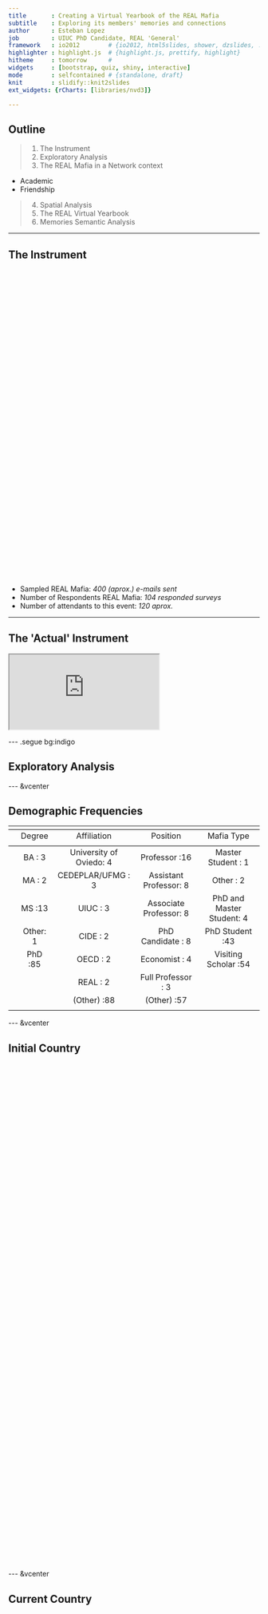 ```yaml
---
title       : Creating a Virtual Yearbook of the REAL Mafia
subtitle    : Exploring its members' memories and connections
author      : Esteban Lopez
job         : UIUC PhD Candidate, REAL 'General'
framework   : io2012        # {io2012, html5slides, shower, dzslides, ...}
highlighter : highlight.js  # {highlight.js, prettify, highlight}
hitheme     : tomorrow      # 
widgets     : [bootstrap, quiz, shiny, interactive]
mode        : selfcontained # {standalone, draft}
knit        : slidify::knit2slides
ext_widgets: {rCharts: [libraries/nvd3]}

---
```


## Outline

>1. The Instrument
>2. Exploratory Analysis
>3. The REAL Mafia in a Network context
  - Academic
  - Friendship
>4. Spatial Analysis
>5. The REAL Virtual Yearbook
>6. Memories Semantic Analysis


--- 

## The Instrument

<!-- Table generated in R 3.1.1 by googleVis 0.5.5 package -->
<!-- Sun Nov  2 19:13:57 2014 -->


<!-- jsHeader -->
<script type="text/javascript">
 
// jsData 
function gvisDataTableID124d5e29153e () {
var data = new google.visualization.DataTable();
var datajson =
[
 [
 "Identification",
"Name, Country, Affiliation, etc." 
],
[
 "Time in REAL",
"Dates, Mafia role, General, sitting, etc." 
],
[
 "Academics with REAL",
"Research areas, collaboration, influences, post-mafia work." 
],
[
 "REAL Memories and Annecdotes",
"CU, UIUC, REAL, Geoff" 
] 
];
data.addColumn('string','Section');
data.addColumn('string','Description');
data.addRows(datajson);
return(data);
}
 
// jsDrawChart
function drawChartTableID124d5e29153e() {
var data = gvisDataTableID124d5e29153e();
var options = {};
options["allowHtml"] = true;
options["width"] =    800;
options["height"] =    300;

    var chart = new google.visualization.Table(
    document.getElementById('TableID124d5e29153e')
    );
    chart.draw(data,options);
    

}
  
 
// jsDisplayChart
(function() {
var pkgs = window.__gvisPackages = window.__gvisPackages || [];
var callbacks = window.__gvisCallbacks = window.__gvisCallbacks || [];
var chartid = "table";
  
// Manually see if chartid is in pkgs (not all browsers support Array.indexOf)
var i, newPackage = true;
for (i = 0; newPackage && i < pkgs.length; i++) {
if (pkgs[i] === chartid)
newPackage = false;
}
if (newPackage)
  pkgs.push(chartid);
  
// Add the drawChart function to the global list of callbacks
callbacks.push(drawChartTableID124d5e29153e);
})();
function displayChartTableID124d5e29153e() {
  var pkgs = window.__gvisPackages = window.__gvisPackages || [];
  var callbacks = window.__gvisCallbacks = window.__gvisCallbacks || [];
  window.clearTimeout(window.__gvisLoad);
  // The timeout is set to 100 because otherwise the container div we are
  // targeting might not be part of the document yet
  window.__gvisLoad = setTimeout(function() {
  var pkgCount = pkgs.length;
  google.load("visualization", "1", { packages:pkgs, callback: function() {
  if (pkgCount != pkgs.length) {
  // Race condition where another setTimeout call snuck in after us; if
  // that call added a package, we must not shift its callback
  return;
}
while (callbacks.length > 0)
callbacks.shift()();
} });
}, 100);
}
 
// jsFooter
</script>
 
<!-- jsChart -->  
<script type="text/javascript" src="https://www.google.com/jsapi?callback=displayChartTableID124d5e29153e"></script>
 
<!-- divChart -->
  
<div id="TableID124d5e29153e" 
  style="width: 800; height: 300;">
</div>
<!-- Table generated in R 3.1.1 by googleVis 0.5.5 package -->
<!-- Sun Nov  2 19:13:57 2014 -->


<!-- jsHeader -->
<script type="text/javascript">
 
// jsData 
function gvisDataTableID124d5e29153e () {
var data = new google.visualization.DataTable();
var datajson =
[
 [
 "Identification",
"Name, Country, Affiliation, etc." 
],
[
 "Time in REAL",
"Dates, Mafia role, General, sitting, etc." 
],
[
 "Academics with REAL",
"Research areas, collaboration, influences, post-mafia work." 
],
[
 "REAL Memories and Annecdotes",
"CU, UIUC, REAL, Geoff" 
] 
];
data.addColumn('string','Section');
data.addColumn('string','Description');
data.addRows(datajson);
return(data);
}
 
// jsDrawChart
function drawChartTableID124d5e29153e() {
var data = gvisDataTableID124d5e29153e();
var options = {};
options["allowHtml"] = true;
options["width"] =    800;
options["height"] =    300;

    var chart = new google.visualization.Table(
    document.getElementById('TableID124d5e29153e')
    );
    chart.draw(data,options);
    

}
  
 
// jsDisplayChart
(function() {
var pkgs = window.__gvisPackages = window.__gvisPackages || [];
var callbacks = window.__gvisCallbacks = window.__gvisCallbacks || [];
var chartid = "table";
  
// Manually see if chartid is in pkgs (not all browsers support Array.indexOf)
var i, newPackage = true;
for (i = 0; newPackage && i < pkgs.length; i++) {
if (pkgs[i] === chartid)
newPackage = false;
}
if (newPackage)
  pkgs.push(chartid);
  
// Add the drawChart function to the global list of callbacks
callbacks.push(drawChartTableID124d5e29153e);
})();
function displayChartTableID124d5e29153e() {
  var pkgs = window.__gvisPackages = window.__gvisPackages || [];
  var callbacks = window.__gvisCallbacks = window.__gvisCallbacks || [];
  window.clearTimeout(window.__gvisLoad);
  // The timeout is set to 100 because otherwise the container div we are
  // targeting might not be part of the document yet
  window.__gvisLoad = setTimeout(function() {
  var pkgCount = pkgs.length;
  google.load("visualization", "1", { packages:pkgs, callback: function() {
  if (pkgCount != pkgs.length) {
  // Race condition where another setTimeout call snuck in after us; if
  // that call added a package, we must not shift its callback
  return;
}
while (callbacks.length > 0)
callbacks.shift()();
} });
}, 100);
}
 
// jsFooter
</script>
 
<!-- jsChart -->  
<script type="text/javascript" src="https://www.google.com/jsapi?callback=displayChartTableID124d5e29153e"></script>
 
<!-- divChart -->
  
<div id="TableID124d5e29153e" 
  style="width: 800; height: 300;">
</div>
<br>

- Sampled REAL Mafia: _400 (aprox.) e-mails sent_
- Number of Respondents REAL Mafia: _104 responded surveys_
- Number of attendants to this event: _120 aprox._ 

---

## The 'Actual' Instrument

<iframe src="https://docs.google.com/forms/d/1B3qXUtLhqH7JSpo1zLH0DZeEzPPt0YIXEMp48NUA0eI/viewform?edit_requested=true" heingt='600px'></iframe>

--- .segue bg:indigo

## Exploratory Analysis

---  &vcenter

## Demographic Frequencies


<table style="text-align:center"><tr><td colspan="5" style="border-bottom: 1px solid black"></td></tr><tr><td style="text-align:left"></td><td>Degree</td><td>Affiliation</td><td>Position</td><td>Mafia Type</td></tr>
<tr><td colspan="5" style="border-bottom: 1px solid black"></td></tr><tr><td style="text-align:left"></td><td>BA : 3</td><td>University of Oviedo: 4</td><td>Professor :16</td><td>Master Student : 1</td></tr>
<tr><td style="text-align:left"></td><td>MA : 2</td><td>CEDEPLAR/UFMG : 3</td><td>Assistant Professor: 8</td><td>Other : 2</td></tr>
<tr><td style="text-align:left"></td><td>MS :13</td><td>UIUC : 3</td><td>Associate Professor: 8</td><td>PhD and Master Student: 4</td></tr>
<tr><td style="text-align:left"></td><td>Other: 1</td><td>CIDE : 2</td><td>PhD Candidate : 8</td><td>PhD Student :43</td></tr>
<tr><td style="text-align:left"></td><td>PhD :85</td><td>OECD : 2</td><td>Economist : 4</td><td>Visiting Scholar :54</td></tr>
<tr><td style="text-align:left"></td><td></td><td>REAL : 2</td><td>Full Professor : 3</td><td></td></tr>
<tr><td style="text-align:left"></td><td></td><td>(Other) :88</td><td>(Other) :57</td><td></td></tr>
<tr><td colspan="5" style="border-bottom: 1px solid black"></td></tr></table>

---  &vcenter

## Initial Country


<!-- GeoChart generated in R 3.1.1 by googleVis 0.5.5 package -->
<!-- Sun Nov  2 14:12:58 2014 -->


<!-- jsHeader -->
<script type="text/javascript">
 
// jsData 
function gvisDataGeoChartIDe881267fb4 () {
var data = new google.visualization.DataTable();
var datajson =
[
 [
 "Argentina",
1 
],
[
 "Austria",
4 
],
[
 "Brazil",
22 
],
[
 "Chile",
5 
],
[
 "China",
8 
],
[
 "Colombia",
7 
],
[
 "Spain",
13 
],
[
 "France",
1 
],
[
 "Greece",
1 
],
[
 "Guatemala",
1 
],
[
 "Honduras",
1 
],
[
 "Hong Kong",
1 
],
[
 "Indonesia",
1 
],
[
 "Ireland",
1 
],
[
 "Italia",
1 
],
[
 "Italy",
4 
],
[
 "Japan",
7 
],
[
 "Korea",
5 
],
[
 "Mexico",
1 
],
[
 "Netherlands",
1 
],
[
 "PERU",
1 
],
[
 "Poland",
1 
],
[
 "Portugal",
2 
],
[
 "Republic of Korea",
1 
],
[
 "Scotland",
1 
],
[
 "South Korea",
1 
],
[
 "Turkey",
6 
],
[
 "UK",
1 
],
[
 "USA",
3 
],
[
 "Vietnam",
1 
] 
];
data.addColumn('string','Var1');
data.addColumn('number','Freq');
data.addRows(datajson);
return(data);
}
 
// jsDrawChart
function drawChartGeoChartIDe881267fb4() {
var data = gvisDataGeoChartIDe881267fb4();
var options = {};
options["width"] =    800;
options["height"] =    500;

    var chart = new google.visualization.GeoChart(
    document.getElementById('GeoChartIDe881267fb4')
    );
    chart.draw(data,options);
    

}
  
 
// jsDisplayChart
(function() {
var pkgs = window.__gvisPackages = window.__gvisPackages || [];
var callbacks = window.__gvisCallbacks = window.__gvisCallbacks || [];
var chartid = "geochart";
  
// Manually see if chartid is in pkgs (not all browsers support Array.indexOf)
var i, newPackage = true;
for (i = 0; newPackage && i < pkgs.length; i++) {
if (pkgs[i] === chartid)
newPackage = false;
}
if (newPackage)
  pkgs.push(chartid);
  
// Add the drawChart function to the global list of callbacks
callbacks.push(drawChartGeoChartIDe881267fb4);
})();
function displayChartGeoChartIDe881267fb4() {
  var pkgs = window.__gvisPackages = window.__gvisPackages || [];
  var callbacks = window.__gvisCallbacks = window.__gvisCallbacks || [];
  window.clearTimeout(window.__gvisLoad);
  // The timeout is set to 100 because otherwise the container div we are
  // targeting might not be part of the document yet
  window.__gvisLoad = setTimeout(function() {
  var pkgCount = pkgs.length;
  google.load("visualization", "1", { packages:pkgs, callback: function() {
  if (pkgCount != pkgs.length) {
  // Race condition where another setTimeout call snuck in after us; if
  // that call added a package, we must not shift its callback
  return;
}
while (callbacks.length > 0)
callbacks.shift()();
} });
}, 100);
}
 
// jsFooter
</script>
 
<!-- jsChart -->  
<script type="text/javascript" src="https://www.google.com/jsapi?callback=displayChartGeoChartIDe881267fb4"></script>
 
<!-- divChart -->
  
<div id="GeoChartIDe881267fb4" 
  style="width: 800; height: 500;">
</div>
<!-- GeoChart generated in R 3.1.1 by googleVis 0.5.5 package -->
<!-- Sun Nov  2 14:12:58 2014 -->


<!-- jsHeader -->
<script type="text/javascript">
 
// jsData 
function gvisDataGeoChartIDe881267fb4 () {
var data = new google.visualization.DataTable();
var datajson =
[
 [
 "Argentina",
1 
],
[
 "Austria",
4 
],
[
 "Brazil",
22 
],
[
 "Chile",
5 
],
[
 "China",
8 
],
[
 "Colombia",
7 
],
[
 "Spain",
13 
],
[
 "France",
1 
],
[
 "Greece",
1 
],
[
 "Guatemala",
1 
],
[
 "Honduras",
1 
],
[
 "Hong Kong",
1 
],
[
 "Indonesia",
1 
],
[
 "Ireland",
1 
],
[
 "Italia",
1 
],
[
 "Italy",
4 
],
[
 "Japan",
7 
],
[
 "Korea",
5 
],
[
 "Mexico",
1 
],
[
 "Netherlands",
1 
],
[
 "PERU",
1 
],
[
 "Poland",
1 
],
[
 "Portugal",
2 
],
[
 "Republic of Korea",
1 
],
[
 "Scotland",
1 
],
[
 "South Korea",
1 
],
[
 "Turkey",
6 
],
[
 "UK",
1 
],
[
 "USA",
3 
],
[
 "Vietnam",
1 
] 
];
data.addColumn('string','Var1');
data.addColumn('number','Freq');
data.addRows(datajson);
return(data);
}
 
// jsDrawChart
function drawChartGeoChartIDe881267fb4() {
var data = gvisDataGeoChartIDe881267fb4();
var options = {};
options["width"] =    800;
options["height"] =    500;

    var chart = new google.visualization.GeoChart(
    document.getElementById('GeoChartIDe881267fb4')
    );
    chart.draw(data,options);
    

}
  
 
// jsDisplayChart
(function() {
var pkgs = window.__gvisPackages = window.__gvisPackages || [];
var callbacks = window.__gvisCallbacks = window.__gvisCallbacks || [];
var chartid = "geochart";
  
// Manually see if chartid is in pkgs (not all browsers support Array.indexOf)
var i, newPackage = true;
for (i = 0; newPackage && i < pkgs.length; i++) {
if (pkgs[i] === chartid)
newPackage = false;
}
if (newPackage)
  pkgs.push(chartid);
  
// Add the drawChart function to the global list of callbacks
callbacks.push(drawChartGeoChartIDe881267fb4);
})();
function displayChartGeoChartIDe881267fb4() {
  var pkgs = window.__gvisPackages = window.__gvisPackages || [];
  var callbacks = window.__gvisCallbacks = window.__gvisCallbacks || [];
  window.clearTimeout(window.__gvisLoad);
  // The timeout is set to 100 because otherwise the container div we are
  // targeting might not be part of the document yet
  window.__gvisLoad = setTimeout(function() {
  var pkgCount = pkgs.length;
  google.load("visualization", "1", { packages:pkgs, callback: function() {
  if (pkgCount != pkgs.length) {
  // Race condition where another setTimeout call snuck in after us; if
  // that call added a package, we must not shift its callback
  return;
}
while (callbacks.length > 0)
callbacks.shift()();
} });
}, 100);
}
 
// jsFooter
</script>
 
<!-- jsChart -->  
<script type="text/javascript" src="https://www.google.com/jsapi?callback=displayChartGeoChartIDe881267fb4"></script>
 
<!-- divChart -->
  
<div id="GeoChartIDe881267fb4" 
  style="width: 800; height: 500;">
</div>

---  &vcenter

## Current Country


<!-- GeoChart generated in R 3.1.1 by googleVis 0.5.5 package -->
<!-- Sun Nov  2 14:12:58 2014 -->


<!-- jsHeader -->
<script type="text/javascript">
 
// jsData 
function gvisDataGeoChartIDe8868a0303 () {
var data = new google.visualization.DataTable();
var datajson =
[
 [
 "Australia",
1 
],
[
 "Austria",
4 
],
[
 "Brazil",
13 
],
[
 "USA",
38 
],
[
 "Chile",
3 
],
[
 "China",
2 
],
[
 "Colombia",
3 
],
[
 "Spain",
14 
],
[
 "France",
2 
],
[
 "Guatemala",
1 
],
[
 "Ireland",
1 
],
[
 "Italia",
1 
],
[
 "Italy",
3 
],
[
 "Japan",
4 
],
[
 "Korea",
3 
],
[
 "Mexico",
2 
],
[
 "Netherlands",
1 
],
[
 "Portugal",
3 
],
[
 "Sweden",
1 
],
[
 "Turkey",
2 
],
[
 "United Kingdom",
2 
] 
];
data.addColumn('string','Var1');
data.addColumn('number','Freq');
data.addRows(datajson);
return(data);
}
 
// jsDrawChart
function drawChartGeoChartIDe8868a0303() {
var data = gvisDataGeoChartIDe8868a0303();
var options = {};
options["width"] =    800;
options["height"] =    500;

    var chart = new google.visualization.GeoChart(
    document.getElementById('GeoChartIDe8868a0303')
    );
    chart.draw(data,options);
    

}
  
 
// jsDisplayChart
(function() {
var pkgs = window.__gvisPackages = window.__gvisPackages || [];
var callbacks = window.__gvisCallbacks = window.__gvisCallbacks || [];
var chartid = "geochart";
  
// Manually see if chartid is in pkgs (not all browsers support Array.indexOf)
var i, newPackage = true;
for (i = 0; newPackage && i < pkgs.length; i++) {
if (pkgs[i] === chartid)
newPackage = false;
}
if (newPackage)
  pkgs.push(chartid);
  
// Add the drawChart function to the global list of callbacks
callbacks.push(drawChartGeoChartIDe8868a0303);
})();
function displayChartGeoChartIDe8868a0303() {
  var pkgs = window.__gvisPackages = window.__gvisPackages || [];
  var callbacks = window.__gvisCallbacks = window.__gvisCallbacks || [];
  window.clearTimeout(window.__gvisLoad);
  // The timeout is set to 100 because otherwise the container div we are
  // targeting might not be part of the document yet
  window.__gvisLoad = setTimeout(function() {
  var pkgCount = pkgs.length;
  google.load("visualization", "1", { packages:pkgs, callback: function() {
  if (pkgCount != pkgs.length) {
  // Race condition where another setTimeout call snuck in after us; if
  // that call added a package, we must not shift its callback
  return;
}
while (callbacks.length > 0)
callbacks.shift()();
} });
}, 100);
}
 
// jsFooter
</script>
 
<!-- jsChart -->  
<script type="text/javascript" src="https://www.google.com/jsapi?callback=displayChartGeoChartIDe8868a0303"></script>
 
<!-- divChart -->
  
<div id="GeoChartIDe8868a0303" 
  style="width: 800; height: 500;">
</div>
<!-- GeoChart generated in R 3.1.1 by googleVis 0.5.5 package -->
<!-- Sun Nov  2 14:12:58 2014 -->


<!-- jsHeader -->
<script type="text/javascript">
 
// jsData 
function gvisDataGeoChartIDe8868a0303 () {
var data = new google.visualization.DataTable();
var datajson =
[
 [
 "Australia",
1 
],
[
 "Austria",
4 
],
[
 "Brazil",
13 
],
[
 "USA",
38 
],
[
 "Chile",
3 
],
[
 "China",
2 
],
[
 "Colombia",
3 
],
[
 "Spain",
14 
],
[
 "France",
2 
],
[
 "Guatemala",
1 
],
[
 "Ireland",
1 
],
[
 "Italia",
1 
],
[
 "Italy",
3 
],
[
 "Japan",
4 
],
[
 "Korea",
3 
],
[
 "Mexico",
2 
],
[
 "Netherlands",
1 
],
[
 "Portugal",
3 
],
[
 "Sweden",
1 
],
[
 "Turkey",
2 
],
[
 "United Kingdom",
2 
] 
];
data.addColumn('string','Var1');
data.addColumn('number','Freq');
data.addRows(datajson);
return(data);
}
 
// jsDrawChart
function drawChartGeoChartIDe8868a0303() {
var data = gvisDataGeoChartIDe8868a0303();
var options = {};
options["width"] =    800;
options["height"] =    500;

    var chart = new google.visualization.GeoChart(
    document.getElementById('GeoChartIDe8868a0303')
    );
    chart.draw(data,options);
    

}
  
 
// jsDisplayChart
(function() {
var pkgs = window.__gvisPackages = window.__gvisPackages || [];
var callbacks = window.__gvisCallbacks = window.__gvisCallbacks || [];
var chartid = "geochart";
  
// Manually see if chartid is in pkgs (not all browsers support Array.indexOf)
var i, newPackage = true;
for (i = 0; newPackage && i < pkgs.length; i++) {
if (pkgs[i] === chartid)
newPackage = false;
}
if (newPackage)
  pkgs.push(chartid);
  
// Add the drawChart function to the global list of callbacks
callbacks.push(drawChartGeoChartIDe8868a0303);
})();
function displayChartGeoChartIDe8868a0303() {
  var pkgs = window.__gvisPackages = window.__gvisPackages || [];
  var callbacks = window.__gvisCallbacks = window.__gvisCallbacks || [];
  window.clearTimeout(window.__gvisLoad);
  // The timeout is set to 100 because otherwise the container div we are
  // targeting might not be part of the document yet
  window.__gvisLoad = setTimeout(function() {
  var pkgCount = pkgs.length;
  google.load("visualization", "1", { packages:pkgs, callback: function() {
  if (pkgCount != pkgs.length) {
  // Race condition where another setTimeout call snuck in after us; if
  // that call added a package, we must not shift its callback
  return;
}
while (callbacks.length > 0)
callbacks.shift()();
} });
}, 100);
}
 
// jsFooter
</script>
 
<!-- jsChart -->  
<script type="text/javascript" src="https://www.google.com/jsapi?callback=displayChartGeoChartIDe8868a0303"></script>
 
<!-- divChart -->
  
<div id="GeoChartIDe8868a0303" 
  style="width: 800; height: 500;">
</div>

--- 
## Duration in REAL

<!-- Histogram generated in R 3.1.1 by googleVis 0.5.5 package -->
<!-- Sun Nov  2 19:04:03 2014 -->


<!-- jsHeader -->
<script type="text/javascript">
 
// jsData 
function gvisDataHistogramID11dc3e6510ce () {
var data = new google.visualization.DataTable();
var datajson =
[
 [
 11 
],
[
 12 
],
[
 13 
],
[
 26 
],
[
 18 
],
[
 51 
],
[
 24 
],
[
 3 
],
[
 3 
],
[
 22 
],
[
 5 
],
[
 4 
],
[
 12 
],
[
 0 
],
[
 12 
],
[
 60 
],
[
 5 
],
[
 30 
],
[
 3 
],
[
 21 
],
[
 19 
],
[
 48 
],
[
 12 
],
[
 43 
],
[
 43 
],
[
 3 
],
[
 2 
],
[
 2 
],
[
 24 
],
[
 12 
],
[
 52 
],
[
 3 
],
[
 18 
],
[
 3 
],
[
 56 
],
[
 36 
],
[
 4 
],
[
 18 
],
[
 20 
],
[
 1 
],
[
 13 
],
[
 36 
],
[
 11 
],
[
 3 
],
[
 59 
],
[
 48 
],
[
 38 
],
[
 9 
],
[
 60 
],
[
 12 
],
[
 60 
],
[
 3 
],
[
 55 
],
[
 12 
],
[
 40 
],
[
 12 
],
[
 42 
],
[
 3 
],
[
 36 
],
[
 2 
],
[
 48 
],
[
 32 
],
[
 11 
],
[
 11 
],
[
 5 
],
[
 10 
],
[
 27 
],
[
 9 
],
[
 12 
],
[
 6 
],
[
 54 
],
[
 60 
],
[
 0 
],
[
 13 
],
[
 72 
],
[
 3 
],
[
 50 
],
[
 5 
],
[
 7 
],
[
 30 
],
[
 24 
],
[
 1 
],
[
 16 
],
[
 60 
],
[
 15 
],
[
 15 
],
[
 4 
],
[
 36 
],
[
 24 
],
[
 48 
],
[
 24 
],
[
 26 
],
[
 3 
],
[
 12 
],
[
 38 
],
[
 6 
],
[
 46 
],
[
 53 
],
[
 59 
],
[
 7 
],
[
 24 
],
[
 26 
],
[
 12 
],
[
 18 
] 
];
data.addColumn('number','months_total');
data.addRows(datajson);
return(data);
}
 
// jsDrawChart
function drawChartHistogramID11dc3e6510ce() {
var data = gvisDataHistogramID11dc3e6510ce();
var options = {};
options["allowHtml"] = true;
options["width"] =    800;
options["height"] =    300;

    var chart = new google.visualization.Histogram(
    document.getElementById('HistogramID11dc3e6510ce')
    );
    chart.draw(data,options);
    

}
  
 
// jsDisplayChart
(function() {
var pkgs = window.__gvisPackages = window.__gvisPackages || [];
var callbacks = window.__gvisCallbacks = window.__gvisCallbacks || [];
var chartid = "corechart";
  
// Manually see if chartid is in pkgs (not all browsers support Array.indexOf)
var i, newPackage = true;
for (i = 0; newPackage && i < pkgs.length; i++) {
if (pkgs[i] === chartid)
newPackage = false;
}
if (newPackage)
  pkgs.push(chartid);
  
// Add the drawChart function to the global list of callbacks
callbacks.push(drawChartHistogramID11dc3e6510ce);
})();
function displayChartHistogramID11dc3e6510ce() {
  var pkgs = window.__gvisPackages = window.__gvisPackages || [];
  var callbacks = window.__gvisCallbacks = window.__gvisCallbacks || [];
  window.clearTimeout(window.__gvisLoad);
  // The timeout is set to 100 because otherwise the container div we are
  // targeting might not be part of the document yet
  window.__gvisLoad = setTimeout(function() {
  var pkgCount = pkgs.length;
  google.load("visualization", "1", { packages:pkgs, callback: function() {
  if (pkgCount != pkgs.length) {
  // Race condition where another setTimeout call snuck in after us; if
  // that call added a package, we must not shift its callback
  return;
}
while (callbacks.length > 0)
callbacks.shift()();
} });
}, 100);
}
 
// jsFooter
</script>
 
<!-- jsChart -->  
<script type="text/javascript" src="https://www.google.com/jsapi?callback=displayChartHistogramID11dc3e6510ce"></script>
 
<!-- divChart -->
  
<div id="HistogramID11dc3e6510ce" 
  style="width: 800; height: 300;">
</div>
<!-- Histogram generated in R 3.1.1 by googleVis 0.5.5 package -->
<!-- Sun Nov  2 19:04:03 2014 -->


<!-- jsHeader -->
<script type="text/javascript">
 
// jsData 
function gvisDataHistogramID11dc3e6510ce () {
var data = new google.visualization.DataTable();
var datajson =
[
 [
 11 
],
[
 12 
],
[
 13 
],
[
 26 
],
[
 18 
],
[
 51 
],
[
 24 
],
[
 3 
],
[
 3 
],
[
 22 
],
[
 5 
],
[
 4 
],
[
 12 
],
[
 0 
],
[
 12 
],
[
 60 
],
[
 5 
],
[
 30 
],
[
 3 
],
[
 21 
],
[
 19 
],
[
 48 
],
[
 12 
],
[
 43 
],
[
 43 
],
[
 3 
],
[
 2 
],
[
 2 
],
[
 24 
],
[
 12 
],
[
 52 
],
[
 3 
],
[
 18 
],
[
 3 
],
[
 56 
],
[
 36 
],
[
 4 
],
[
 18 
],
[
 20 
],
[
 1 
],
[
 13 
],
[
 36 
],
[
 11 
],
[
 3 
],
[
 59 
],
[
 48 
],
[
 38 
],
[
 9 
],
[
 60 
],
[
 12 
],
[
 60 
],
[
 3 
],
[
 55 
],
[
 12 
],
[
 40 
],
[
 12 
],
[
 42 
],
[
 3 
],
[
 36 
],
[
 2 
],
[
 48 
],
[
 32 
],
[
 11 
],
[
 11 
],
[
 5 
],
[
 10 
],
[
 27 
],
[
 9 
],
[
 12 
],
[
 6 
],
[
 54 
],
[
 60 
],
[
 0 
],
[
 13 
],
[
 72 
],
[
 3 
],
[
 50 
],
[
 5 
],
[
 7 
],
[
 30 
],
[
 24 
],
[
 1 
],
[
 16 
],
[
 60 
],
[
 15 
],
[
 15 
],
[
 4 
],
[
 36 
],
[
 24 
],
[
 48 
],
[
 24 
],
[
 26 
],
[
 3 
],
[
 12 
],
[
 38 
],
[
 6 
],
[
 46 
],
[
 53 
],
[
 59 
],
[
 7 
],
[
 24 
],
[
 26 
],
[
 12 
],
[
 18 
] 
];
data.addColumn('number','months_total');
data.addRows(datajson);
return(data);
}
 
// jsDrawChart
function drawChartHistogramID11dc3e6510ce() {
var data = gvisDataHistogramID11dc3e6510ce();
var options = {};
options["allowHtml"] = true;
options["width"] =    800;
options["height"] =    300;

    var chart = new google.visualization.Histogram(
    document.getElementById('HistogramID11dc3e6510ce')
    );
    chart.draw(data,options);
    

}
  
 
// jsDisplayChart
(function() {
var pkgs = window.__gvisPackages = window.__gvisPackages || [];
var callbacks = window.__gvisCallbacks = window.__gvisCallbacks || [];
var chartid = "corechart";
  
// Manually see if chartid is in pkgs (not all browsers support Array.indexOf)
var i, newPackage = true;
for (i = 0; newPackage && i < pkgs.length; i++) {
if (pkgs[i] === chartid)
newPackage = false;
}
if (newPackage)
  pkgs.push(chartid);
  
// Add the drawChart function to the global list of callbacks
callbacks.push(drawChartHistogramID11dc3e6510ce);
})();
function displayChartHistogramID11dc3e6510ce() {
  var pkgs = window.__gvisPackages = window.__gvisPackages || [];
  var callbacks = window.__gvisCallbacks = window.__gvisCallbacks || [];
  window.clearTimeout(window.__gvisLoad);
  // The timeout is set to 100 because otherwise the container div we are
  // targeting might not be part of the document yet
  window.__gvisLoad = setTimeout(function() {
  var pkgCount = pkgs.length;
  google.load("visualization", "1", { packages:pkgs, callback: function() {
  if (pkgCount != pkgs.length) {
  // Race condition where another setTimeout call snuck in after us; if
  // that call added a package, we must not shift its callback
  return;
}
while (callbacks.length > 0)
callbacks.shift()();
} });
}, 100);
}
 
// jsFooter
</script>
 
<!-- jsChart -->  
<script type="text/javascript" src="https://www.google.com/jsapi?callback=displayChartHistogramID11dc3e6510ce"></script>
 
<!-- divChart -->
  
<div id="HistogramID11dc3e6510ce" 
  style="width: 800; height: 300;">
</div>

>- Who gets the prize for the longest stay? (_Besides Geoff of course_) 

>- ```[1] "Norihiko Yamano"```

--- .segue bg:indigo

## Academics at REAL

---  &vcenter

## FRIST most important research area at REAL.

<!-- PieChart generated in R 3.1.1 by googleVis 0.5.5 package -->
<!-- Sun Nov  2 19:12:06 2014 -->


<!-- jsHeader -->
<script type="text/javascript">
 
// jsData 
function gvisDataPieChartID122e76ab4e16 () {
var data = new google.visualization.DataTable();
var datajson =
[
 [
 "Environmental and Natural Resources",
5 
],
[
 "Innovation and Regional Economic Development",
2 
],
[
 "Location and Interaction",
6 
],
[
 "New Economic Geography and Evolutionary Economic Geography",
3 
],
[
 "Other",
22 
],
[
 "Regional Economic Growth",
30 
],
[
 "Regional Housing and Labor Markets",
17 
],
[
 "Spatial Analysis and Geocomputation",
4 
],
[
 "Spatial Econometrics",
12 
],
[
 "Spatial Statistics",
3 
] 
];
data.addColumn('string','Var1');
data.addColumn('number','Freq');
data.addRows(datajson);
return(data);
}
 
// jsDrawChart
function drawChartPieChartID122e76ab4e16() {
var data = gvisDataPieChartID122e76ab4e16();
var options = {};
options["allowHtml"] = true;
options["width"] =    700;
options["height"] =    600;
options["legend"] = "none";

    var chart = new google.visualization.PieChart(
    document.getElementById('PieChartID122e76ab4e16')
    );
    chart.draw(data,options);
    

}
  
 
// jsDisplayChart
(function() {
var pkgs = window.__gvisPackages = window.__gvisPackages || [];
var callbacks = window.__gvisCallbacks = window.__gvisCallbacks || [];
var chartid = "corechart";
  
// Manually see if chartid is in pkgs (not all browsers support Array.indexOf)
var i, newPackage = true;
for (i = 0; newPackage && i < pkgs.length; i++) {
if (pkgs[i] === chartid)
newPackage = false;
}
if (newPackage)
  pkgs.push(chartid);
  
// Add the drawChart function to the global list of callbacks
callbacks.push(drawChartPieChartID122e76ab4e16);
})();
function displayChartPieChartID122e76ab4e16() {
  var pkgs = window.__gvisPackages = window.__gvisPackages || [];
  var callbacks = window.__gvisCallbacks = window.__gvisCallbacks || [];
  window.clearTimeout(window.__gvisLoad);
  // The timeout is set to 100 because otherwise the container div we are
  // targeting might not be part of the document yet
  window.__gvisLoad = setTimeout(function() {
  var pkgCount = pkgs.length;
  google.load("visualization", "1", { packages:pkgs, callback: function() {
  if (pkgCount != pkgs.length) {
  // Race condition where another setTimeout call snuck in after us; if
  // that call added a package, we must not shift its callback
  return;
}
while (callbacks.length > 0)
callbacks.shift()();
} });
}, 100);
}
 
// jsFooter
</script>
 
<!-- jsChart -->  
<script type="text/javascript" src="https://www.google.com/jsapi?callback=displayChartPieChartID122e76ab4e16"></script>
 
<!-- divChart -->
  
<div id="PieChartID122e76ab4e16" 
  style="width: 700; height: 600;">
</div>
<!-- PieChart generated in R 3.1.1 by googleVis 0.5.5 package -->
<!-- Sun Nov  2 19:12:06 2014 -->


<!-- jsHeader -->
<script type="text/javascript">
 
// jsData 
function gvisDataPieChartID122e76ab4e16 () {
var data = new google.visualization.DataTable();
var datajson =
[
 [
 "Environmental and Natural Resources",
5 
],
[
 "Innovation and Regional Economic Development",
2 
],
[
 "Location and Interaction",
6 
],
[
 "New Economic Geography and Evolutionary Economic Geography",
3 
],
[
 "Other",
22 
],
[
 "Regional Economic Growth",
30 
],
[
 "Regional Housing and Labor Markets",
17 
],
[
 "Spatial Analysis and Geocomputation",
4 
],
[
 "Spatial Econometrics",
12 
],
[
 "Spatial Statistics",
3 
] 
];
data.addColumn('string','Var1');
data.addColumn('number','Freq');
data.addRows(datajson);
return(data);
}
 
// jsDrawChart
function drawChartPieChartID122e76ab4e16() {
var data = gvisDataPieChartID122e76ab4e16();
var options = {};
options["allowHtml"] = true;
options["width"] =    700;
options["height"] =    600;
options["legend"] = "none";

    var chart = new google.visualization.PieChart(
    document.getElementById('PieChartID122e76ab4e16')
    );
    chart.draw(data,options);
    

}
  
 
// jsDisplayChart
(function() {
var pkgs = window.__gvisPackages = window.__gvisPackages || [];
var callbacks = window.__gvisCallbacks = window.__gvisCallbacks || [];
var chartid = "corechart";
  
// Manually see if chartid is in pkgs (not all browsers support Array.indexOf)
var i, newPackage = true;
for (i = 0; newPackage && i < pkgs.length; i++) {
if (pkgs[i] === chartid)
newPackage = false;
}
if (newPackage)
  pkgs.push(chartid);
  
// Add the drawChart function to the global list of callbacks
callbacks.push(drawChartPieChartID122e76ab4e16);
})();
function displayChartPieChartID122e76ab4e16() {
  var pkgs = window.__gvisPackages = window.__gvisPackages || [];
  var callbacks = window.__gvisCallbacks = window.__gvisCallbacks || [];
  window.clearTimeout(window.__gvisLoad);
  // The timeout is set to 100 because otherwise the container div we are
  // targeting might not be part of the document yet
  window.__gvisLoad = setTimeout(function() {
  var pkgCount = pkgs.length;
  google.load("visualization", "1", { packages:pkgs, callback: function() {
  if (pkgCount != pkgs.length) {
  // Race condition where another setTimeout call snuck in after us; if
  // that call added a package, we must not shift its callback
  return;
}
while (callbacks.length > 0)
callbacks.shift()();
} });
}, 100);
}
 
// jsFooter
</script>
 
<!-- jsChart -->  
<script type="text/javascript" src="https://www.google.com/jsapi?callback=displayChartPieChartID122e76ab4e16"></script>
 
<!-- divChart -->
  
<div id="PieChartID122e76ab4e16" 
  style="width: 700; height: 600;">
</div>

---  &vcenter

## SECOND most important research area at REAL.

<!-- PieChart generated in R 3.1.1 by googleVis 0.5.5 package -->
<!-- Sun Nov  2 19:12:06 2014 -->


<!-- jsHeader -->
<script type="text/javascript">
 
// jsData 
function gvisDataPieChartID122e6893c337 () {
var data = new google.visualization.DataTable();
var datajson =
[
 [
 "Environmental and Natural Resources",
5 
],
[
 "Innovation and Regional Economic Development",
5 
],
[
 "Location and Interaction",
8 
],
[
 "New Economic Geography and Evolutionary Economic Geography",
4 
],
[
 "Other",
14 
],
[
 "Regional Economic Growth",
26 
],
[
 "Regional Housing and Labor Markets",
6 
],
[
 "Spatial Analysis and Geocomputation",
8 
],
[
 "Spatial Econometrics",
20 
],
[
 "Spatial Statistics",
8 
] 
];
data.addColumn('string','Var1');
data.addColumn('number','Freq');
data.addRows(datajson);
return(data);
}
 
// jsDrawChart
function drawChartPieChartID122e6893c337() {
var data = gvisDataPieChartID122e6893c337();
var options = {};
options["allowHtml"] = true;
options["width"] =    700;
options["height"] =    600;
options["legend"] = "none";

    var chart = new google.visualization.PieChart(
    document.getElementById('PieChartID122e6893c337')
    );
    chart.draw(data,options);
    

}
  
 
// jsDisplayChart
(function() {
var pkgs = window.__gvisPackages = window.__gvisPackages || [];
var callbacks = window.__gvisCallbacks = window.__gvisCallbacks || [];
var chartid = "corechart";
  
// Manually see if chartid is in pkgs (not all browsers support Array.indexOf)
var i, newPackage = true;
for (i = 0; newPackage && i < pkgs.length; i++) {
if (pkgs[i] === chartid)
newPackage = false;
}
if (newPackage)
  pkgs.push(chartid);
  
// Add the drawChart function to the global list of callbacks
callbacks.push(drawChartPieChartID122e6893c337);
})();
function displayChartPieChartID122e6893c337() {
  var pkgs = window.__gvisPackages = window.__gvisPackages || [];
  var callbacks = window.__gvisCallbacks = window.__gvisCallbacks || [];
  window.clearTimeout(window.__gvisLoad);
  // The timeout is set to 100 because otherwise the container div we are
  // targeting might not be part of the document yet
  window.__gvisLoad = setTimeout(function() {
  var pkgCount = pkgs.length;
  google.load("visualization", "1", { packages:pkgs, callback: function() {
  if (pkgCount != pkgs.length) {
  // Race condition where another setTimeout call snuck in after us; if
  // that call added a package, we must not shift its callback
  return;
}
while (callbacks.length > 0)
callbacks.shift()();
} });
}, 100);
}
 
// jsFooter
</script>
 
<!-- jsChart -->  
<script type="text/javascript" src="https://www.google.com/jsapi?callback=displayChartPieChartID122e6893c337"></script>
 
<!-- divChart -->
  
<div id="PieChartID122e6893c337" 
  style="width: 700; height: 600;">
</div>
<!-- PieChart generated in R 3.1.1 by googleVis 0.5.5 package -->
<!-- Sun Nov  2 19:12:06 2014 -->


<!-- jsHeader -->
<script type="text/javascript">
 
// jsData 
function gvisDataPieChartID122e6893c337 () {
var data = new google.visualization.DataTable();
var datajson =
[
 [
 "Environmental and Natural Resources",
5 
],
[
 "Innovation and Regional Economic Development",
5 
],
[
 "Location and Interaction",
8 
],
[
 "New Economic Geography and Evolutionary Economic Geography",
4 
],
[
 "Other",
14 
],
[
 "Regional Economic Growth",
26 
],
[
 "Regional Housing and Labor Markets",
6 
],
[
 "Spatial Analysis and Geocomputation",
8 
],
[
 "Spatial Econometrics",
20 
],
[
 "Spatial Statistics",
8 
] 
];
data.addColumn('string','Var1');
data.addColumn('number','Freq');
data.addRows(datajson);
return(data);
}
 
// jsDrawChart
function drawChartPieChartID122e6893c337() {
var data = gvisDataPieChartID122e6893c337();
var options = {};
options["allowHtml"] = true;
options["width"] =    700;
options["height"] =    600;
options["legend"] = "none";

    var chart = new google.visualization.PieChart(
    document.getElementById('PieChartID122e6893c337')
    );
    chart.draw(data,options);
    

}
  
 
// jsDisplayChart
(function() {
var pkgs = window.__gvisPackages = window.__gvisPackages || [];
var callbacks = window.__gvisCallbacks = window.__gvisCallbacks || [];
var chartid = "corechart";
  
// Manually see if chartid is in pkgs (not all browsers support Array.indexOf)
var i, newPackage = true;
for (i = 0; newPackage && i < pkgs.length; i++) {
if (pkgs[i] === chartid)
newPackage = false;
}
if (newPackage)
  pkgs.push(chartid);
  
// Add the drawChart function to the global list of callbacks
callbacks.push(drawChartPieChartID122e6893c337);
})();
function displayChartPieChartID122e6893c337() {
  var pkgs = window.__gvisPackages = window.__gvisPackages || [];
  var callbacks = window.__gvisCallbacks = window.__gvisCallbacks || [];
  window.clearTimeout(window.__gvisLoad);
  // The timeout is set to 100 because otherwise the container div we are
  // targeting might not be part of the document yet
  window.__gvisLoad = setTimeout(function() {
  var pkgCount = pkgs.length;
  google.load("visualization", "1", { packages:pkgs, callback: function() {
  if (pkgCount != pkgs.length) {
  // Race condition where another setTimeout call snuck in after us; if
  // that call added a package, we must not shift its callback
  return;
}
while (callbacks.length > 0)
callbacks.shift()();
} });
}, 100);
}
 
// jsFooter
</script>
 
<!-- jsChart -->  
<script type="text/javascript" src="https://www.google.com/jsapi?callback=displayChartPieChartID122e6893c337"></script>
 
<!-- divChart -->
  
<div id="PieChartID122e6893c337" 
  style="width: 700; height: 600;">
</div>

---

```r
slidifyUI(
  sidebarPanel(
    selectInput('mafia', 'Choose Mafia Type', c('Master Student', 'PhD and Master Student','PhD Student', 'Visiting Scholar')),
    selectInput('type', 'Choose Type',
      c('multiBarChart', 'multiBarHorizontalChart')
    )
  ),
  mainPanel(
    tags$div(id = 'nvd3plot', class='shiny-html-output nvd3 rChart')
  )
)
```

```
## Error: could not find function "slidifyUI"
```


```r
require(rCharts)
```

```
## Loading required package: rCharts
```

```r
output$nvd3plot <- renderChart({
  dat<- data.frame(table(data$Mafia_type,data$working_papers))
  names(dat)<-c("Mafia_Type","Working_Papers")
  n1 <- nPlot(Mafia_Type ~ Working_Papers, group = 'Mafia_Type', type = input$type,
    data = subset(dat, Mafia_Type == input$mafia)
  )
  n1$set(dom = 'nvd3plot', width = 600)
  n1
})
```

```
## Error: object 'output' not found
```

--- 

## The REAL Mafia in a Network Context

<iframe src="http://www.real.illinois.edu/networksVis/REALAcademicNet2/network/index.html#" heingt='600px'></iframe>
